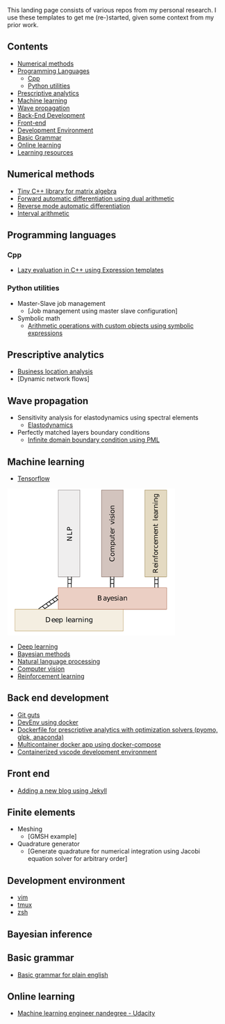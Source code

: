 This landing page consists of various repos from my personal research.
I use these templates to get me (re-)started, given some context from my prior work.

## Contents

- [Numerical methods](#numerical-methods)
- [Programming Languages](#programming-languages)
  - [Cpp](#cpp)
  - [Python utilities](#python-utilities)
- [Prescriptive analytics](#prescriptive-analytics)
- [Machine learning](#machine-learning)
- [Wave propagation](#wave-propagation)
- [Back-End Development](#back-end-development)
- [Front-end](#front-end)
- [Development Environment](#development-environment)
- [Basic Grammar](#basic-grammar)
- [Online learning](#online-learning)
- [Learning resources](#learn)


## Numerical methods

- [Tiny C++ library for matrix algebra](https://github.com/prav-nak/pub_Matrix_library.git)
- [Forward automatic differentiation using dual arithmetic](https://github.com/prav-nak/forward-ad)
- [Reverse mode automatic differentiation](https://github.com/prav-nak/reverse-ad)
- [Interval arithmetic](https://github.com/prav-nak/interval-arithmetic)

## Programming languages
### Cpp

- [Lazy evaluation in C++ using Expression templates](https://github.com/prav-nak/expression_templates)

### Python utilities

- Master-Slave job management
  - [Job management using master slave configuration]
- Symbolic math
  - [Arithmetic operations with custom objects using symbolic expressions](https://github.com/prav-nak/symbolic_python)

 ## Prescriptive analytics

- [Business location analysis](https://github.com/prav-nak/WarehouseLocation)
- [Dynamic network flows]

## Wave propagation

- Sensitivity analysis for elastodynamics using spectral elements
  - [Elastodynamics](https://github.com/prav-nak/elastodynamics)
- Perfectly matched layers boundary conditions
  - [Infinite domain boundary condition using PML](https://github.com/prav-nak/PML)

## Machine learning

- [Tensorflow](https://github.com/prav-nak/tensorflow)

![ML](ML.png)

- [Deep learning]()
- [Bayesian methods]()
- [Natural language processing]()
- [Computer vision]()
- [Reinforcement learning]()

## Back end development

- [Git guts](https://github.com/prav-nak/git_flashcards)
- [DevEnv using docker](https://github.com/prav-nak/docker_tutorial)
- [Dockerfile for prescriptive analytics with optimization solvers (pyomo, glpk, anaconda)](https://github.com/prav-nak/pyomo_docker)
- [Multicontainer docker app using docker-compose](https://github.com/prav-nak/docker_compose)
- [Containerized vscode development environment](https://github.com/prav-nak/vscode_docker)

## Front end
- [Adding a new blog using Jekyll](https://github.com/prav-nak/adding_jekyll_posts.git)

## Finite elements
- Meshing
  - [GMSH example]
- Quadrature generator
  - [Generate quadrature for numerical integration using Jacobi equation solver for arbitrary order]

## Development environment

- [vim]()
- [tmux]()
- [zsh]()

## Bayesian inference

## Basic grammar
- [Basic grammar for plain english](https://github.com/prav-nak/basic_grammar)

## Online learning

- [Machine learning engineer nandegree - Udacity]()
